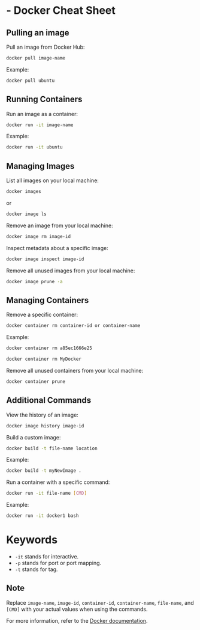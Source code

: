 # - Docker Cheat Sheet



## Pulling an image

Pull an image from Docker Hub:

```bash
docker pull image-name
```

Example:

```bash
docker pull ubuntu
```

## Running Containers

Run an image as a container:

```bash
docker run -it image-name
```

Example:

```bash
docker run -it ubuntu
```

## Managing Images

List all images on your local machine:

```bash
docker images
```
or
```bash
docker image ls
```

Remove an image from your local machine:

```bash
docker image rm image-id
```

Inspect metadata about a specific image:

```bash
docker image inspect image-id
```

Remove all unused images from your local machine:

```bash
docker image prune -a
```

## Managing Containers

Remove a specific container:

```bash
docker container rm container-id or container-name
```

Example:

```bash
docker container rm a85ec1666e25
```

```bash
docker container rm MyDocker
```

Remove all unused containers from your local machine:

```bash
docker container prune
```

## Additional Commands

View the history of an image:

```bash
docker image history image-id
```

Build a custom image:

```bash
docker build -t file-name location
```

Example:

```bash
docker build -t myNewImage .
```

Run a container with a specific command:

```bash
docker run -it file-name [CMD]
```

Example:

```bash
docker run -it docker1 bash
```

# Keywords

- ```-it``` stands for interactive.
- ```-p``` stands for port or port mapping.
- ```-t``` stands for tag.

## Note

Replace `image-name`, `image-id`, `container-id`, `container-name`, `file-name`, and `[CMD]` with your actual values when using the commands.

For more information, refer to the [Docker documentation](https://docs.docker.com/).

